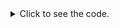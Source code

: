  <details><summary>
Click to see the code.
  </summary>
 
```python
print("hello world!")
``` 

  </details>
